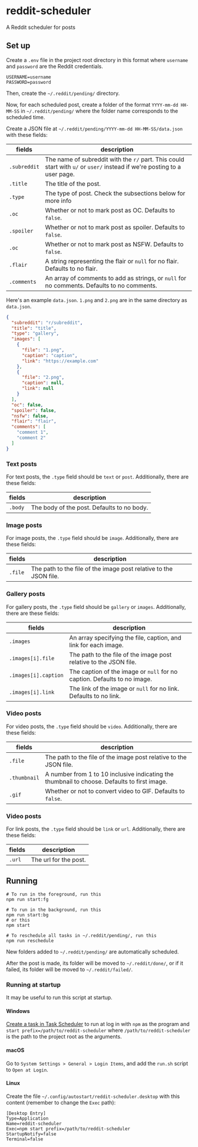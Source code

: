 # reddit-scheduler

A Reddit scheduler for posts

## Set up

Create a `.env` file in the project root directory in this format where `username` and `password` are the Reddit
credentials.

```dotenv
USERNAME=username
PASSWORD=password
```

Then, create the `~/.reddit/pending/` directory.

Now, for each scheduled post, create a folder of the format `YYYY-mm-dd HH-MM-SS` in `~/.reddit/pending/` where the
folder name corresponds to the scheduled time.

Create a JSON file at `~/.reddit/pending/YYYY-mm-dd HH-MM-SS/data.json` with these fields:

| fields       | description                                                                                                              |
|--------------|--------------------------------------------------------------------------------------------------------------------------|
| `.subreddit` | The name of subreddit with the `r/` part. This could start with `u/` or `user/` instead if we're posting to a user page. |
| `.title`     | The title of the post.                                                                                                   |
| `.type`      | The type of post. Check the subsections below for more info                                                              |
| `.oc`        | Whether or not to mark post as OC. Defaults to `false`.                                                                  |
| `.spoiler`   | Whether or not to mark post as spoiler. Defaults to `false`.                                                             |
| `.oc`        | Whether or not to mark post as NSFW. Defaults to `false`.                                                                |
| `.flair`     | A string representing the flair or `null` for no flair. Defaults to no flair.                                            |
| `.comments`  | An array of comments to add as strings, or `null` for no comments. Defaults to no comments.                              |

Here's an example `data.json`. `1.png` and `2.png` are in the same directory as `data.json`.

```json
{
  "subreddit": "r/subreddit",
  "title": "title",
  "type": "gallery",
  "images": [
    {
      "file": "1.png",
      "caption": "caption",
      "link": "https://example.com"
    },
    {
      "file": "2.png",
      "caption": null,
      "link": null
    }
  ],
  "oc": false,
  "spoiler": false,
  "nsfw": false,
  "flair": "flair",
  "comments": [
    "comment 1",
    "comment 2"
  ]
}
```

### Text posts

For text posts, the `.type` field should be `text` or `post`. Additionally, there are these fields:

| fields  | description                                |
|---------|--------------------------------------------|
| `.body` | The body of the post. Defaults to no body. |

### Image posts

For image posts, the `.type` field should be `image`. Additionally, there are these fields:

| fields  | description                                                       |
|---------|-------------------------------------------------------------------|
| `.file` | The path to the file of the image post relative to the JSON file. |

### Gallery posts

For gallery posts, the `.type` field should be `gallery` or `images`. Additionally, there are these fields:

| fields               | description                                                              |
|----------------------|--------------------------------------------------------------------------|
| `.images`            | An array specifying the file, caption, and link for each image.          |
| `.images[i].file`    | The path to the file of the image post relative to the JSON file.        |
| `.images[i].caption` | The caption of the image or `null` for no caption. Defaults to no image. |
| `.images[i].link`    | The link of the image or `null` for no link. Defaults to no link.        |

### Video posts

For video posts, the `.type` field should be `video`. Additionally, there are these fields:

| fields            | description                                                                                  |
|-------------------|----------------------------------------------------------------------------------------------|
| `.file`           | The path to the file of the image post relative to the JSON file.                            |
| `.thumbnail`      | A number from 1 to 10 inclusive indicating the thumbnail to choose. Defaults to first image. |
| `.gif`            | Whether or not to convert video to GIF. Defaults to `false`.                                 |

### Video posts

For link posts, the `.type` field should be `link` or `url`. Additionally, there are these fields:

| fields | description           |
|--------|-----------------------|
| `.url` | The url for the post. |

## Running

```shell
# To run in the foreground, run this
npm run start:fg

# To run in the background, run this
npm run start:bg
# or this
npm start

# To reschedule all tasks in ~/.reddit/pending/, run this
npm run reschedule
```

New folders added to `~/.reddit/pending/` are automatically scheduled.

After the post is made, its folder will be moved to `~/.reddit/done/`, or if it failed, its folder will be moved to
`~/.reddit/failed/`.

### Running at startup

It may be useful to run this script at startup.

#### Windows

[Create a task in Task Scheduler](https://www.windowscentral.com/how-create-automated-task-using-task-scheduler-windows-10)
to run at log in with `npm` as the program and `start prefix=/path/to/reddit-scheduler` where `/path/to/reddit-scheduler`
is the path to the project root as the arguments.

#### macOS

Go to `System Settings > General > Login Items`, and add the `run.sh` script to `Open at Login`.

#### Linux

Create the file `~/.config/autostart/reddit-scheduler.desktop` with this content (remember to change the `Exec` path):

```
[Desktop Entry]
Type=Application
Name=reddit-scheduler
Exec=npm start prefix=/path/to/reddit-scheduler
StartupNotify=false
Terminal=false
```
